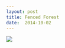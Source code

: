 ```yaml
---
layout: post
title: Fenced Forest
date:  2014-10-02
---
```


![](https://infinit.io/link/vokoiva/5VpZdhd.jpg)

